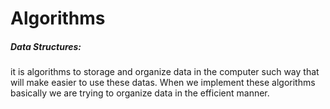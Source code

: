 # Algorithms
##### Data Structures: 
it is algorithms to storage and organize data in the computer such way that will make easier to use these datas. When we implement these algorithms basically we are trying to organize data in the efficient manner.
